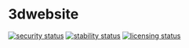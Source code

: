 # 3dwebsite
[![security status](https://qa.meterian.io/badge/pb/b790a864-4f10-485d-82e4-c6d6c0db8804/security)](https://qa.meterian.io/projects/?pid=b790a864-4f10-485d-82e4-c6d6c0db8804) [![stability status](https://qa.meterian.io/badge/pb/b790a864-4f10-485d-82e4-c6d6c0db8804/stability)](https://qa.meterian.io/projects/?pid=b790a864-4f10-485d-82e4-c6d6c0db8804) [![licensing status](https://qa.meterian.io/badge/pb/b790a864-4f10-485d-82e4-c6d6c0db8804/licensing)](https://qa.meterian.io/projects/?pid=b790a864-4f10-485d-82e4-c6d6c0db8804)
